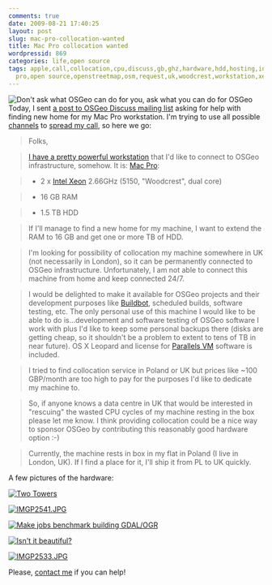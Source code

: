 ```yaml
---
comments: true
date: 2009-08-21 17:40:25
layout: post
slug: mac-pro-collocation-wanted
title: Mac Pro collocation wanted
wordpressid: 869
categories: life,open source
tags: apple,call,collocation,cpu,discuss,gb,ghz,hardware,hdd,hosting,intel,london,mac,mac
  pro,open source,openstreetmap,osm,request,uk,woodcrest,workstation,xeon
---
```


![Don't ask what OSGeo can do for you, ask what you can do for OSGeo](/images/iwantyou.jpg)Today, I sent [a post to OSGeo Discuss mailing list](http://lists.osgeo.org/pipermail/discuss/2009-August/005717.html) asking for help with finding new home for my Mac Pro workstation. I'm trying to use all possible [channels](http://logs.qgis.org/osgeo/%23osgeo.2009-08-21.log) to [spread my call](http://twitter.com/mloskot/status/3451511689), so here we go:





> 

> 
> Folks,
> 
> 

> 
> [I have a pretty powerful workstation](http://www.flickr.com/photos/mloskot/3842425399/) that I'd like to connect to OSGeo infrastructure, somehow. It is: [Mac Pro](http://en.wikipedia.org/wiki/Mac_Pro):
> 
> 


> 
> 

>   * 2 x [Intel Xeon](http://en.wikipedia.org/wiki/Intel_Xeon) 2.66GHz (5150, "Woodcrest", dual core)
> 

>   * 16 GB RAM
> 

>   * 1.5 TB HDD
> 



> 
> If I'll manage to find a new home for my machine, I want to extend the RAM to 16 GB and get one or more TB of HDD.
> 
> 


> 
> I'm looking for possibility of collocation my machine somewhere in UK (not necessarily in London), so it can be permanently connected to OSGeo infrastructure. Unfortunately, I am not able to connect this machine from home and keep connected 24/7.
> 
> 


> 
> I would be delighted to make it available for OSGeo projects and their development purposes like [Buildbot](http://buildbot.osgeo.org), scheduled builds, software testing, etc. The only personal use of this machine I would like to be able to do is...development and software testing of OSGeo software I work with plus I'd like to keep some personal backups there (disks are getting cheap, so it shouldn't be a problem to extent to tens of TB in near future). OS X Leopard and license for [Parallels VM](http://www.parallels.com/) software is included.
> 
> 


> 
> I tried to find collocation service in Poland or UK but prices like ~100 GBP/month are too high to pay for the purposes I'd like to dedicate my machine to.
> 
> 


> 
> So, if anyone knows a data centre in UK that would be interested in "rescuing" the wasted CPU cycles of my machine resting in the box please let me know. I think providing collocation could be a nice way to sponsor OSGeo by contributing this reasonably good hardware option :-)
> 
> 


> 
> Currently, the machine rests in box in my flat in Poland (I live in London, UK). If I find a place for it, I'll ship it from PL to UK quickly.
> 
> 






A few pictures of the hardware:






[![Two Towers](http://farm3.static.flickr.com/2039/2053393609_29b7f73397_s.jpg)](http://www.flickr.com/photos/mloskot/2053393609/)


[![IMGP2541.JPG](http://farm3.static.flickr.com/2026/1769866401_8f676e78f1_s.jpg)](http://www.flickr.com/photos/mloskot/1769866401/)


[![Make jobs benchmark building GDAL/OGR](http://farm4.static.flickr.com/3577/3842425399_4b24a2d164_s.jpg)](http://www.flickr.com/photos/mloskot/3842425399/)


[![Isn't it beautiful?](http://farm3.static.flickr.com/2057/1566733372_d9622a187d_s.jpg)](http://www.flickr.com/photos/mloskot/1566733372/)


[![IMGP2533.JPG](http://farm3.static.flickr.com/2189/1769938243_e8471dc964_s.jpg)](http://www.flickr.com/photos/mloskot/1769938243/)





Please, [contact me](http://mateusz.loskot.net/contact/) if you can help!
